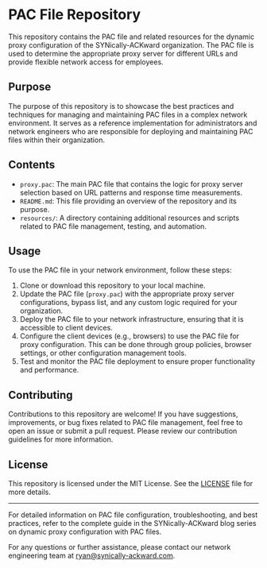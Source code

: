 # PAC File Repository

This repository contains the PAC file and related resources for the dynamic proxy configuration of the SYNically-ACKward organization. The PAC file is used to determine the appropriate proxy server for different URLs and provide flexible network access for employees.

## Purpose

The purpose of this repository is to showcase the best practices and techniques for managing and maintaining PAC files in a complex network environment. It serves as a reference implementation for administrators and network engineers who are responsible for deploying and maintaining PAC files within their organization.

## Contents

- `proxy.pac`: The main PAC file that contains the logic for proxy server selection based on URL patterns and response time measurements.
- `README.md`: This file providing an overview of the repository and its purpose.
- `resources/`: A directory containing additional resources and scripts related to PAC file management, testing, and automation.

## Usage

To use the PAC file in your network environment, follow these steps:

1. Clone or download this repository to your local machine.
2. Update the PAC file (`proxy.pac`) with the appropriate proxy server configurations, bypass list, and any custom logic required for your organization.
3. Deploy the PAC file to your network infrastructure, ensuring that it is accessible to client devices.
4. Configure the client devices (e.g., browsers) to use the PAC file for proxy configuration. This can be done through group policies, browser settings, or other configuration management tools.
5. Test and monitor the PAC file deployment to ensure proper functionality and performance.

## Contributing

Contributions to this repository are welcome! If you have suggestions, improvements, or bug fixes related to PAC file management, feel free to open an issue or submit a pull request. Please review our contribution guidelines for more information.

## License

This repository is licensed under the MIT License. See the [LICENSE](LICENSE) file for more details.

---

For detailed information on PAC file configuration, troubleshooting, and best practices, refer to the complete guide in the SYNically-ACKward blog series on dynamic proxy configuration with PAC files.

For any questions or further assistance, please contact our network engineering team at ryan@synically-ackward.com.
